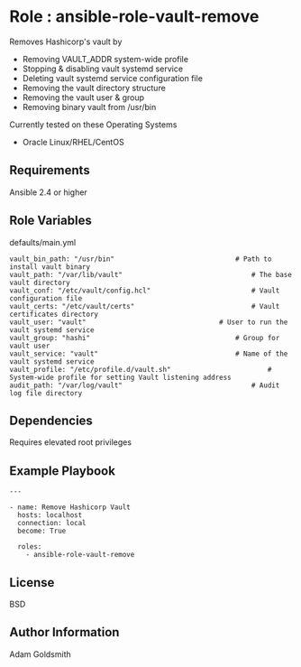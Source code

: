Role : ansible-role-vault-remove
================================

Removes Hashicorp's vault by
* Removing VAULT_ADDR system-wide profile
* Stopping & disabling vault systemd service
* Deleting vault systemd service configuration file
* Removing the vault directory structure
* Removing the vault user & group
* Removing binary vault from /usr/bin

Currently tested on these Operating Systems
* Oracle Linux/RHEL/CentOS

Requirements
------------

Ansible 2.4 or higher

Role Variables
--------------

defaults/main.yml
```
vault_bin_path: "/usr/bin"								# Path to install vault binary
vault_path: "/var/lib/vault"								# The base vault directory
vault_conf: "/etc/vault/config.hcl"							# Vault configuration file
vault_certs: "/etc/vault/certs"								# Vault certificates directory
vault_user: "vault"									# User to run the vault systemd service
vault_group: "hashi"									# Group for vault user
vault_service: "vault"									# Name of the vault systemd service
vault_profile: "/etc/profile.d/vault.sh"						# System-wide profile for setting Vault listening address
audit_path: "/var/log/vault"								# Audit log file directory
```

Dependencies
------------

Requires elevated root privileges

Example Playbook
----------------

```
---

- name: Remove Hashicorp Vault
  hosts: localhost
  connection: local
  become: True

  roles:
    - ansible-role-vault-remove
```

License
-------

BSD

Author Information
------------------

Adam Goldsmith

